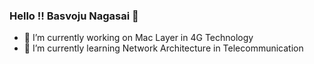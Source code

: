 ### Hello !! Basvoju Nagasai 👋

- 🔭 I’m currently working on Mac Layer in 4G Technology
- 🌱 I’m currently learning Network Architecture in Telecommunication

<!--
**nagasainasa61/nagasainasa61** is a ✨ _special_ ✨ repository because its `README.md` (this file) appears on your GitHub profile.

Here are some ideas to get you started:

- 🔭 I’m currently working on ...
- 🌱 I’m currently learning ...
- 👯 I’m looking to collaborate on ...
- 🤔 I’m looking for help with ...
- 💬 Ask me about ...
- 📫 How to reach me: ...
- 😄 Pronouns: ...
- ⚡ Fun fact: ...
-->
